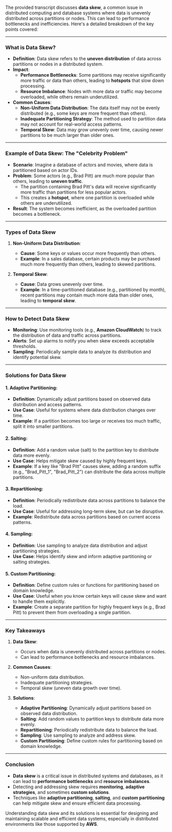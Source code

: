 The provided transcript discusses **data skew**, a common issue in distributed computing and database systems where data is unevenly distributed across partitions or nodes. This can lead to performance bottlenecks and inefficiencies. Here's a detailed breakdown of the key points covered:

---

### **What is Data Skew?**

- **Definition**: Data skew refers to the **uneven distribution** of data across partitions or nodes in a distributed system.
- **Impact**:
  - **Performance Bottlenecks**: Some partitions may receive significantly more traffic or data than others, leading to **hotspots** that slow down processing.
  - **Resource Imbalance**: Nodes with more data or traffic may become overloaded, while others remain underutilized.
- **Common Causes**:
  - **Non-Uniform Data Distribution**: The data itself may not be evenly distributed (e.g., some keys are more frequent than others).
  - **Inadequate Partitioning Strategy**: The method used to partition data may not account for real-world access patterns.
  - **Temporal Skew**: Data may grow unevenly over time, causing newer partitions to be much larger than older ones.

---

### **Example of Data Skew: The "Celebrity Problem"**

- **Scenario**: Imagine a database of actors and movies, where data is partitioned based on actor IDs.
- **Problem**: Some actors (e.g., Brad Pitt) are much more popular than others, leading to **uneven traffic**.
  - The partition containing Brad Pitt's data will receive significantly more traffic than partitions for less popular actors.
  - This creates a **hotspot**, where one partition is overloaded while others are underutilized.
- **Result**: The system becomes inefficient, as the overloaded partition becomes a bottleneck.

---

### **Types of Data Skew**

1. **Non-Uniform Data Distribution**:
   - **Cause**: Some keys or values occur more frequently than others.
   - **Example**: In a sales database, certain products may be purchased much more frequently than others, leading to skewed partitions.

2. **Temporal Skew**:
   - **Cause**: Data grows unevenly over time.
   - **Example**: In a time-partitioned database (e.g., partitioned by month), recent partitions may contain much more data than older ones, leading to **temporal skew**.

---

### **How to Detect Data Skew**

- **Monitoring**: Use monitoring tools (e.g., **Amazon CloudWatch**) to track the distribution of data and traffic across partitions.
- **Alerts**: Set up alarms to notify you when skew exceeds acceptable thresholds.
- **Sampling**: Periodically sample data to analyze its distribution and identify potential skew.

---

### **Solutions for Data Skew**

#### 1. **Adaptive Partitioning**:
   - **Definition**: Dynamically adjust partitions based on observed data distribution and access patterns.
   - **Use Case**: Useful for systems where data distribution changes over time.
   - **Example**: If a partition becomes too large or receives too much traffic, split it into smaller partitions.

#### 2. **Salting**:
   - **Definition**: Add a random value (salt) to the partition key to distribute data more evenly.
   - **Use Case**: Helps mitigate skew caused by highly frequent keys.
   - **Example**: If a key like "Brad Pitt" causes skew, adding a random suffix (e.g., "Brad_Pitt_1", "Brad_Pitt_2") can distribute the data across multiple partitions.

#### 3. **Repartitioning**:
   - **Definition**: Periodically redistribute data across partitions to balance the load.
   - **Use Case**: Useful for addressing long-term skew, but can be disruptive.
   - **Example**: Redistribute data across partitions based on current access patterns.

#### 4. **Sampling**:
   - **Definition**: Use sampling to analyze data distribution and adjust partitioning strategies.
   - **Use Case**: Helps identify skew and inform adaptive partitioning or salting strategies.

#### 5. **Custom Partitioning**:
   - **Definition**: Define custom rules or functions for partitioning based on domain knowledge.
   - **Use Case**: Useful when you know certain keys will cause skew and want to handle them explicitly.
   - **Example**: Create a separate partition for highly frequent keys (e.g., Brad Pitt) to prevent them from overloading a single partition.

---

### **Key Takeaways**

1. **Data Skew**:
   - Occurs when data is unevenly distributed across partitions or nodes.
   - Can lead to performance bottlenecks and resource imbalances.

2. **Common Causes**:
   - Non-uniform data distribution.
   - Inadequate partitioning strategies.
   - Temporal skew (uneven data growth over time).

3. **Solutions**:
   - **Adaptive Partitioning**: Dynamically adjust partitions based on observed data distribution.
   - **Salting**: Add random values to partition keys to distribute data more evenly.
   - **Repartitioning**: Periodically redistribute data to balance the load.
   - **Sampling**: Use sampling to analyze and address skew.
   - **Custom Partitioning**: Define custom rules for partitioning based on domain knowledge.

---

### **Conclusion**

- **Data skew** is a critical issue in distributed systems and databases, as it can lead to **performance bottlenecks** and **resource imbalances**.
- Detecting and addressing skew requires **monitoring**, **adaptive strategies**, and sometimes **custom solutions**.
- Techniques like **adaptive partitioning**, **salting**, and **custom partitioning** can help mitigate skew and ensure efficient data processing.

Understanding data skew and its solutions is essential for designing and maintaining scalable and efficient data systems, especially in distributed environments like those supported by **AWS**.